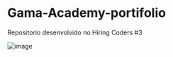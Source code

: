 # Gama-Academy-portifolio
 Repositorio desenvolvido no Hiring Coders #3

![image](https://user-images.githubusercontent.com/85586631/166608530-abdc6498-424f-40f3-bd90-147e9d2f9291.png)

